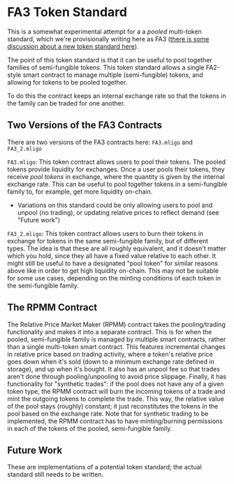 # FA3 Token Standard 

This is a somewhat experimental attempt for a a *pooled* multi-token standard, which we're provisionally writing here as FA3 ([there is some discussion about a new token standard here](https://forum.tezosagora.org/t/fa2-1-fa3-its-time/3704)).

The point of this token standard is that it can be useful to pool together families of semi-fungible tokens. This token standard allows a single FA2-style smart contract to manage multiple (semi-fungible) tokens, and allowing for tokens to be pooled together. 

To do this the contract keeps an internal exchange rate so that the tokens in the family can be traded for one another.

## Two Versions of the FA3 Contracts

There are two versions of the FA3 contracts here: `FA3.mligo` and `FA3_2.mligo`

`FA3.mligo`: 
This token contract allows users to pool their tokens. The pooled tokens provide liquidity for exchanges. Once a user pools their tokens, they receive *pool tokens* in exchange, where the quantity is given by the internal exchange rate. This can be useful to pool together tokens in a semi-fungible family to, for example, get more liquidity on-chain.
- Variations on this standard could be only allowing users to pool and unpool (no trading), or updating relative prices to reflect demand (see "Future work")

`FA3_2.mligo`: 
This token contract allows users to burn their tokens in exchange for tokens in the same semi-fungible family, but of different types. The idea is that these are all roughly equivalent, and it doesn't matter which you hold, since they all have a fixed value relative to each other. It might still be useful to have a designated "pool token" for similar reasons above like in order to get high liquidity on-chain. This may not be suitable for some use cases, depending on the minting conditions of each token in the semi-fungible family.

## The RPMM Contract
The Relative Price Market Maker (RPMM) contract takes the pooling/trading functionality and makes it into a separate contract. This is for when the pooled, semi-fungible family is managed by multiple smart contracts, rather than a single multi-token smart contract. This features incremental changes in relative price based on trading activity, where a token's relative price goes down when it's sold (down to a minimum exchange rate defined in storage), and up when it's bought. It also has an unpool fee so that trades aren't done through pooling/unpooling to avoid price slippage. Finally, it has functionality for "synthetic trades": if the pool does not have any of a given token type, the RPMM contract will burn the incoming tokens of a trade and mint the outgoing tokens to complete the trade. This way, the relative value of the pool stays (roughly) constant; it just reconstitutes the tokens *in* the pool based on the exchange rate. Note that for synthetic trading to be implemented, the RPMM contract has to have minting/burning permissions in each of the tokens of the pooled, semi-fungible family.

## Future Work
These are implementations of a potential token standard; the actual standard still needs to be written.